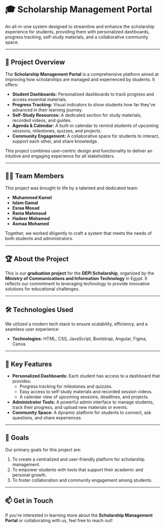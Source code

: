# 🎓 Scholarship Management Portal  

An all-in-one system designed to streamline and enhance the scholarship experience for students, providing them with personalized dashboards, progress tracking, self-study materials, and a collaborative community space.  

---

## 🚀 Project Overview  
The **Scholarship Management Portal** is a comprehensive platform aimed at improving how scholarships are managed and experienced by students. It offers:  
- **Student Dashboards:** Personalized dashboards to track progress and access essential materials.  
- **Progress Tracking:** Visual indicators to show students how far they've advanced in their learning journey.  
- **Self-Study Resources:** A dedicated section for study materials, recorded videos, and guides.  
- **Agenda & Calendar:** A built-in calendar to remind students of upcoming sessions, milestones, quizzes, and projects.  
- **Community Engagement:** A collaborative space for students to interact, support each other, and share knowledge.  

This project combines user-centric design and functionality to deliver an intuitive and engaging experience for all stakeholders.  

---

## 👩‍💻 Team Members  
This project was brought to life by a talented and dedicated team:  
- **Muhammed Kamel**
- **Islam Gamal**  
- **Esraa Mosad**  
- **Rania Mahmoud**  
- **Hadeer Mohamed**  
- **Asmaa Mohamed**  

Together, we worked diligently to craft a system that meets the needs of both students and administrators.  

---

## 🏆 About the Project  
This is our **graduation project** for the **DEPI Scholarship**, organized by the **Ministry of Communications and Information Technology** in Egypt. It reflects our commitment to leveraging technology to provide innovative solutions for educational challenges.  

---

## 🛠️ Technologies Used  
We utilized a modern tech stack to ensure scalability, efficiency, and a seamless user experience:  
- **Technologies:** HTML, CSS, JavaScript, Bootstrap, Angular, Figma, Canva. 
 
---

## 🌟 Key Features  
- **Personalized Dashboards:** Each student has access to a dashboard that provides:  
  - Progress tracking for milestones and quizzes.  
  - Easy access to self-study materials and recorded session videos.  
  - A calendar view of upcoming sessions, deadlines, and projects.  
- **Administrator Tools:** A powerful admin interface to manage students, track their progress, and upload new materials or events.  
- **Community Space:** A dynamic platform for students to connect, ask questions, and share experiences.  

---

## 🎯 Goals  
Our primary goals for this project are:  
1. To create a centralized and user-friendly platform for scholarship management.  
2. To empower students with tools that support their academic and personal growth.  
3. To foster collaboration and community engagement among students.  

---

## 📫 Get in Touch  
If you’re interested in learning more about the **Scholarship Management Portal** or collaborating with us, feel free to reach out!  

